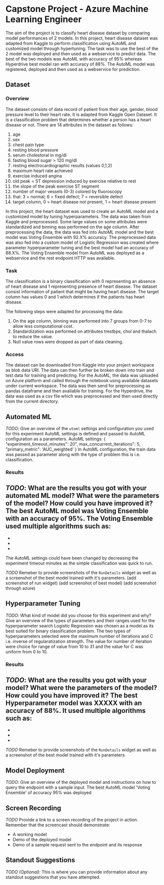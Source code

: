 # Capstone Project - Azure Machine Learning Engineer
The aim of the project is to classify heart disease dataset by comparing model performances of 2 models. In this project, heart disease dataset was adapted from Kaggle to perform classification using AutoML and customized model through hypertuning. The task was to use the best of the 2 model was deployed and then used as a webservice to predict data. The best of the two models was AutoML with accuracy of 95% whereas Hyperdrive best model ran with accuracy of 88%. The AutoML model was registered, deployed and then used as a webservice for prediction.


## Dataset

### Overview
The dataset consists of data record of patient from their age, gender, blood pressure level to their heart rate. It is adapted from Kaggle Open Dataset. It is a classification problem that determines whether a person has a heart disease or not. There are 14 attributes in the dataset as follows:
1. age
2. sex
3. chest pain type
4. resting blood pressure
5. serum cholestoral in mg/dl
6. fasting blood sugar > 120 mg/dl
7. resting electrocardiographic results (values 0,1,2)
8. maximum heart rate achieved
9. exercise induced angina
10. old peak = ST depression induced by exercise relative to rest
11. the slope of the peak exercise ST segment
12. number of major vessels (0-3) colored by fluoroscopy
13. thal: 3 = normal; 6 = fixed defect; 7 = reversible defect
14. target column, 0 = heart disease not present, 1 = heart disease present

In this project, the heart dataset was used to create an AutoML model and a customized model by tuning hyperparameters. The data was taken from Kaggle and preprocessed. Some large values on some attributes were standardized and binning was performed on the age column. After preprocessing the data, the data was fed into AutoML model and the best model was Voting Ensemble with 92.X% accuracy. The preprocessed data was also fed into a custom model of Logistic Regression was created where parameter hyperparameter tuning and the best model had an accuracy of 88.X%. The Voting Ensemble model from AutoML was deployed as a webservice and the rest endpoint HTTP was available.

### Task
The classification is a binary classification with 0 representing an absence of heart disease and 1 representing presence of heart disease.
The dataset consist information of patient that might be having heart disease. The target column has values 0 and 1 which determines if the patients has heart disease. 

The following steps were adapted for processing the data:
1. On the age column, binning was performed into 7 groups from 0-7 to allow less computational cost.
2. Standardization was performed on attributes trestbps, chol and thalach to reduce the value.
3. Null value rows were dropped as part of data cleaning.

### Access
The dataset can be downloaded from Kaggle into your project workspace as blob data URI. The data can then further be broken down into train and test data for training and predicting.
For the AutoML, the data was uploaded on Azure platform and called through the notebook using available datasets under current workspace. The data was then send for preprocessing as pandas dataframe and then available for training.
For the Hyperdrive, the data was used as a csv file which was preprocessed and then used directly from the current directory.

## Automated ML
*TODO*: Give an overview of the `utoml` settings and configuration you used for this experiment
AutoML settings is defined and passed to AutoML configuration as a parameters. 
AutoML settings: 
{
    "experiment_timeout_minutes": 20", 
    max_concurrent_iterations": 5,
    "primary_metric": 'AUC_weighted'
}
In AutoML configuration, the train data was passed as parameter along with the type of problem this is i.e. classification.

### Results
*TODO*: What are the results you got with your automated ML model? What were the parameters of the model? How could you have improved it?
The best AutoML model was Voting Ensemble with an accuracy of 95%. The Voting Ensemble used multiple algorithms such as:
- 
- 
- 
- 
The AutoML settings could have been changed by decreasing the experiment timeout minutes as the simple classification was quick to run.


*TODO* Remeber to provide screenshots of the `RunDetails` widget as well as a screenshot of the best model trained with it's parameters.
(add screenshot of run widget)
(add screenshot of best model)
(add screenshot through azure)

## Hyperparameter Tuning
*TODO*: What kind of model did you choose for this experiment and why? Give an overview of the types of parameters and their ranges used for the hyperparameter search
Logistic Regression was chosen as a model as its best suited for binary classification problem. The two types of hyperparameters selected were the maximum number of iterations and C i.e. inverse of regularatization strength. The value for number of iteration were choice for range of value from 10 to 31 and the value for C was uniform from 0 to 10.

### Results
*TODO*: What are the results you got with your model? What were the parameters of the model? How could you have improved it?
The best Hyperparameter model was XXXXX with an accuracy of 88%. It used multiple algorithms such as:
- 
- 
- 
- 
*TODO* Remeber to provide screenshots of the `RunDetails` widget as well as a screenshot of the best model trained with it's parameters.

## Model Deployment
*TODO*: Give an overview of the deployed model and instructions on how to query the endpoint with a sample input.
The best AutoML model 'Voting Ensemble' of accuracy 95% was deployed 

## Screen Recording
*TODO* Provide a link to a screen recording of the project in action. Remember that the screencast should demonstrate:
- A working model
- Demo of the deployed  model
- Demo of a sample request sent to the endpoint and its response

## Standout Suggestions
*TODO (Optional):* This is where you can provide information about any standout suggestions that you have attempted.
